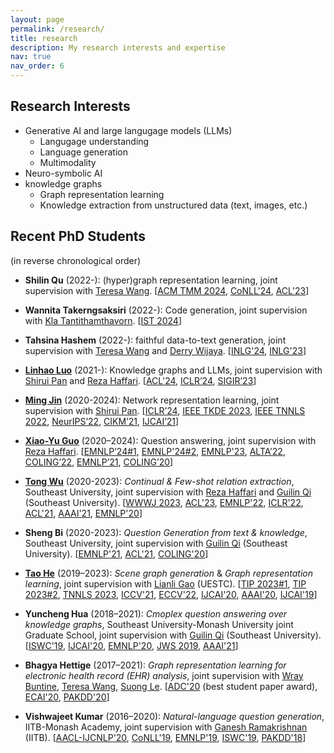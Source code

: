```yaml
---
layout: page
permalink: /research/
title: research
description: My research interests and expertise
nav: true
nav_order: 6
---
```


## Research Interests

- Generative AI and large langugage models (LLMs)
    - Langugage understanding
    - Language generation
    - Multimodality
- Neuro-symbolic AI
- knowledge graphs
  - Graph representation learning
  - Knowledge extraction from unstructured data (text, images, etc.)

## Recent PhD Students
(in reverse chronological order)

- **Shilin Qu** (2022-): (hyper)graph representation learning, joint supervision with [Teresa Wang](https://research.monash.edu/en/persons/teresa-wang). [[ACM TMM 2024](/publications#10.1145/3697838), [CoNLL'24](/publications#norm_conll2024), [ACL'23](/publications#DBLP:conf_acl_MoghimifarQWLH23)]

- **Wannita Takerngsaksiri** (2022-): Code generation, joint supervision with [Kla Tantithamthavorn](https://chakkrit.com/). [[IST 2024](/publications#TAKERNGSAKSIRI2024107336)]

- **Tahsina Hashem** (2022-): faithful data-to-text generation, joint supervision with [Teresa Wang](https://research.monash.edu/en/persons/teresa-wang) and [Derry Wijaya](https://derrywijaya.github.io/web/). [[INLG'24](/publications#DBLP:conf/inlg/HashemWWAL24), [INLG'23](/publications#DBLP:conf_inlg_HashemWWAL23)]

- [**Linhao Luo**](https://rmanluo.github.io/) (2021-): Knowledge graphs and LLMs, joint supervision with [Shirui Pan](https://shiruipan.github.io/) and [Reza Haffari](http://users.monash.edu.au/~gholamrh/). [[ACL'24](/publications#DBLP:conf/acl/NguyenLS0LVH24), [ICLR’24](/publications#luo-rog-2024-iclr), [SIGIR’23](/publications#DBLP:conf_sigir_LuoLHP23)]

- [**Ming Jin**](https://mingjin.dev/) (2020-2024): Network representation learning, joint supervision with [Shirui Pan](https://shiruipan.github.io/). [[ICLR’24](/publications#jin-time-llm-2024-iclr), [IEEE TKDE 2023](/publications#DBLP:journals_tkde_JinZLCYP23), [IEEE TNNLS 2022](/publications#9945993), [NeurIPS’22](/publications#DBLP:conf_nips_JinLP22), [CIKM’21](/publications#DBLP:conf_cikm_JinLZCLP21), [IJCAI’21](/publications#DBLP:conf_ijcai_JinZL00P21)]

- [**Xiao-Yu Guo**](https://guoxiaoyu-gxy.github.io/) (2020–2024): Question answering, joint supervision with [Reza Haffari](http://users.monash.edu.au/~gholamrh/). [[EMNLP’24#1](/publications#sol_int_emnlp2024), [EMNLP'24#2](/publications#spa_reasoning_emnlp2024), [EMNLP'23](/publications#DBLP:journals_corr_abs-2310-18359), [ALTA’22](/publications#guo-etal-2022-complex), [COLING’22](/publications#DBLP:conf_coling_ChenGLH22), [EMNLP’21](/publications#DBLP:conf_emnlp_GuoLH21), [COLING’20](/publications#DBLP:conf_coling_GuoLH20)]

- [**Tong Wu**](http://wutong8023.site/) (2020-2023): *Continual & Few-shot relation extraction*, Southeast University, joint supervision with  [Reza Haffari](http://users.monash.edu.au/~gholamrh/) and [Guilin Qi](https://scholar.google.com/citations?user=1gw3LJQAAAAJ&hl=en) (Southeast University). [[WWWJ 2023](/publications#wu2023kc), [ACL'23](/publications#DBLP:conf_acl_MoghimifarQWLH23), [EMNLP'22](/publications#DBLP:conf_emnlp_WuWZLQLH22), [ICLR'22](/publications#DBLP:conf_iclr_WuCLLQH22), [ACL'21](/publications#DBLP:conf_acl_ShenWQLHB21), [AAAI'21](/publications#DBLP:conf_aaai_WuLLHQZX21), [EMNLP'20](/publications#DBLP:conf_emnlp_HuaLHQW20)]

- **Sheng Bi** (2020-2023): *Question Generation from text & knowledge*, Southeast University, joint supervision with [Guilin Qi](https://scholar.google.com/citations?user=1gw3LJQAAAAJ&hl=en) (Southeast University). [[EMNLP'21](/publications#DBLP:conf_emnlp_BiCLQSQPJ21), [ACL'21](/publications#DBLP:conf_acl_ShenWQLHB21), [COLING'20](/publications#DBLP:conf_coling_BiCLWQ20)]

- [**Tao He**](https://ht014.github.io/) (2019–2023): *Scene graph generation* & *Graph representation learning*, joint supervision with [Lianli Gao](https://sites.google.com/site/drlianligao/) (UESTC). [[TIP 2023#1](/publications#tip_sgg_hov), [TIP 2023#2](/publications#DBLP:journals_tip_HeGSL23), [TNNLS 2023](/publications#DBLP:journals_tnn_HeGSL23), [ICCV'21](/publications#DBLP:conf_iccv_0007GSL21), [ECCV'22](/publications#DBLP:conf_eccv_HeGSL22), [IJCAI'20](/publications#DBLP:conf_ijcai_HeGS0L20), [AAAI'20](/publications#DBLP:conf/aaai/HeGSWHL20a), [IJCAI'19](/publications#DBLP:conf_ijcai_HeLGZS19)]

- **Yuncheng Hua** (2018–2021): *Cmoplex question answering over knowledge graphs*, Southeast University-Monash University joint Graduate School, joint supervision with [Guilin Qi](https://scholar.google.com/citations?user=1gw3LJQAAAAJ&hl=en) (Southeast University). [[ISWC'19](/publications#DBLP:conf_semweb_KumarHRQGL19), [IJCAI'20](/publications#DBLP:conf_ijcai_HuaLHQW20), [EMNLP'20](/publications#DBLP:conf_emnlp_HuaLHQW20), [JWS 2019](/publications#DBLP:journals_ws_HuaLQWZQ20), [AAAI'21](/publications#DBLP:conf_aaai_ZhengLGHQ21)]

- **Bhagya Hettige** (2017–2021): *Graph representation learning for electronic health record (EHR) analysis*, joint supervision with [Wray Buntine](https://research.monash.edu/en/persons/wray-buntine), [Teresa Wang](https://research.monash.edu/en/persons/teresa-wang), [Suong Le](https://healthpages.wiki/wiki/Dr_Suong_Le_(Gastroenterologist)). 
  [[ADC'20](/publications#DBLP:conf_adc_HettigeLWB20) (best student paper award), [ECAI'20](/publications#DBLP:conf_ecai_Hettige0LLB20), [PAKDD'20](/publications#DBLP:conf_pakdd_Hettige0LB20)] 

- **Vishwajeet Kumar** (2016–2020): *Natural-language question generation*, IITB-Monash Academy, joint supervision with [Ganesh Ramakrishnan](https://www.cse.iitb.ac.in/~ganesh/) (IITB). [[AACL-IJCNLP'20](/publications#DBLP:conf_ijcnlp_KumarJRL20), [CoNLL'19](/publications#DBLP:conf_conll_KumarRL19), [EMNLP'19](/publications#DBLP:conf_emnlp_KumarMRL19), [ISWC'19](/publications#DBLP:conf_semweb_KumarHRQGL19), [PAKDD'18](/publications#DBLP:conf_pakdd_KumarBMRL18)]
